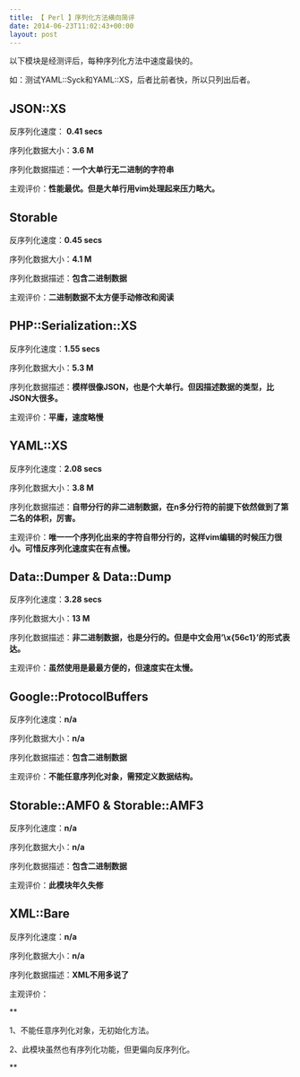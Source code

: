 ```yaml
---
title: 【 Perl 】序列化方法横向简评
date: 2014-06-23T11:02:43+00:00
layout: post
---
```

以下模块是经测评后，每种序列化方法中速度最快的。
  
如：测试YAML::Syck和YAML::XS，后者比前者快，所以只列出后者。

## JSON::XS

反序列化速度： **0.41 secs**
  
序列化数据大小：**3.6 M**
  
序列化数据描述：**一个大单行无二进制的字符串**
  
主观评价：**性能最优。但是大单行用vim处理起来压力略大。**

## Storable

反序列化速度：**0.45 secs**
  
序列化数据大小：**4.1 M**
  
序列化数据描述：**包含二进制数据**
  
主观评价：**二进制数据不太方便手动修改和阅读**

## PHP::Serialization::XS

反序列化速度：**1.55 secs**
  
序列化数据大小：**5.3 M**
  
序列化数据描述：**模样很像JSON，也是个大单行。但因描述数据的类型，比JSON大很多。**
  
主观评价：**平庸，速度略慢**

## YAML::XS

反序列化速度：**2.08 secs**
  
序列化数据大小：**3.8 M**
  
序列化数据描述：**自带分行的非二进制数据，在n多分行符的前提下依然做到了第二名的体积，厉害。**
  
主观评价：**唯一一个序列化出来的字符自带分行的，这样vim编辑的时候压力很小。可惜反序列化速度实在有点慢。**

## Data::Dumper & Data::Dump

反序列化速度：**3.28 secs**
  
序列化数据大小：**13 M**
  
序列化数据描述：**非二进制数据，也是分行的。但是中文会用&#8217;\x{56c1}&#8217;的形式表达。**
  
主观评价：**虽然使用是最最方便的，但速度实在太慢。**

## Google::ProtocolBuffers

反序列化速度：**n/a**
  
序列化数据大小：**n/a**
  
序列化数据描述：**包含二进制数据**
  
主观评价：**不能任意序列化对象，需预定义数据结构。**

## Storable::AMF0 & Storable::AMF3

反序列化速度：**n/a**
  
序列化数据大小：**n/a**
  
序列化数据描述：**包含二进制数据**
  
主观评价：**此模块年久失修**

## XML::Bare

反序列化速度：**n/a**
  
序列化数据大小：**n/a**
  
序列化数据描述：**XML不用多说了**
  
主观评价：
  
**
  
1、不能任意序列化对象，无初始化方法。
  
2、此模块虽然也有序列化功能，但更偏向反序列化。
  
**
